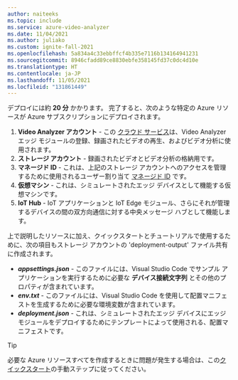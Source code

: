 ```yaml
---
author: naiteeks
ms.topic: include
ms.service: azure-video-analyzer
ms.date: 11/04/2021
ms.author: juliako
ms.custom: ignite-fall-2021
ms.openlocfilehash: 5a834a4c33ebbffcf4b335e7116b134164941231
ms.sourcegitcommit: 8946cfadd89ce8830ebfe358145fd37c0dc4d10e
ms.translationtype: HT
ms.contentlocale: ja-JP
ms.lasthandoff: 11/05/2021
ms.locfileid: "131861449"
---
```

デプロイには約 **20 分** かかります。 完了すると、次のような特定の Azure リソースが Azure サブスクリプションにデプロイされます。

1. **Video Analyzer アカウント** - この [クラウド サービス](../../../overview.md)は、Video Analyzer エッジ モジュールの登録、録画されたビデオの再生、およびビデオ分析に使用されます。
1. **ストレージ アカウント** - 録画されたビデオとビデオ分析の格納用です。
1. **マネージド ID** - これは、上記のストレージ アカウントへのアクセスを管理するために使用されるユーザー割り当て [マネージド ID](../../../../../active-directory/managed-identities-azure-resources/overview.md) です。
1. **仮想マシン** - これは、シミュレートされたエッジ デバイスとして機能する仮想マシンです。
1. **IoT Hub** - IoT アプリケーションと IoT Edge モジュール、さらにそれが管理するデバイスの間の双方向通信に対する中央メッセージ ハブとして機能します。

上で説明したリソースに加え、クイックスタートとチュートリアルで使用するために、次の項目もストレージ アカウントの 'deployment-output' ファイル共有に作成されます。

- **_appsettings.json_** - このファイルには、Visual Studio Code でサンプル アプリケーションを実行するために必要な **デバイス接続文字列** とその他のプロパティが含まれています。
- **_env.txt_** - このファイルには、Visual Studio Code を使用して配置マニフェストを生成するために必要な環境変数が含まれています。
- **_deployment.json_** - これは、シミュレートされたエッジ デバイスにエッジ モジュールをデプロイするためにテンプレートによって使用される、配置マニフェストです。

<!-- TODO: provide a link to the readme.md in github.com/azure-video-analyzer/setup/readme.md where we can list out all resources like virtual network etc. -->

> [!TIP]
> 必要な Azure リソースすべてを作成するときに問題が発生する場合は、この[クイックスタート](../../get-started-detect-motion-emit-events-portal.md)の手動ステップに従ってください。
